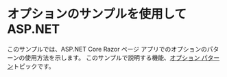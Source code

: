 # <a name="aspnet-using-options-sample"></a>オプションのサンプルを使用して ASP.NET

このサンプルでは、ASP.NET Core Razor ページ アプリでのオプションのパターンの使用方法を示します。 このサンプルで説明する機能、[オプション パターン](https://docs.microsoft.com/aspnet/core/fundamentals/configuration/options)トピックです。
